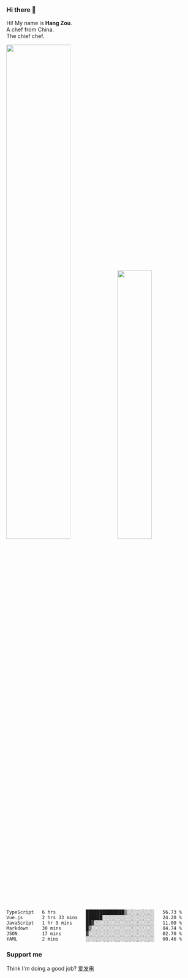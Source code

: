 ### Hi there 👋

Hi! My name is **Hang Zou**.  
A chef from China.  
The chief chef.

<img align="" width="57.5%" src="https://github-readme-stats.vercel.app/api?username=zouhangwithsweet&hide_title=true&hide_border=true&show_icons=true&include_all_commits=true&line_height=21" /><img align="" width="42.4%" src="https://github-readme-stats.vercel.app/api/top-langs/?username=zouhangwithsweet&hide_title=true&hide_border=true&layout=compact" />

<!--START_SECTION:waka-->

```text
TypeScript   6 hrs           ██████████████▒░░░░░░░░░░   56.73 %
Vue.js       2 hrs 33 mins   ██████░░░░░░░░░░░░░░░░░░░   24.20 %
JavaScript   1 hr 9 mins     ██▓░░░░░░░░░░░░░░░░░░░░░░   11.00 %
Markdown     30 mins         █▒░░░░░░░░░░░░░░░░░░░░░░░   04.74 %
JSON         17 mins         ▓░░░░░░░░░░░░░░░░░░░░░░░░   02.70 %
YAML         2 mins          ░░░░░░░░░░░░░░░░░░░░░░░░░   00.46 %
```

<!--END_SECTION:waka-->

### Support me

Think I'm doing a good job? [爱发电](https://afdian.net/@zouhangsweet)

